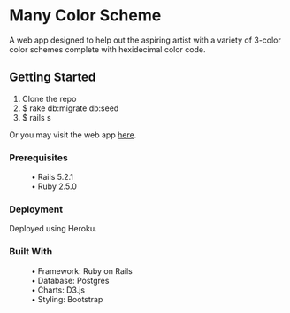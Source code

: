 # Many Color Scheme
A web app designed to help out the aspiring artist with a variety of 3-color color schemes complete with hexidecimal color code. 

## Getting Started
1. Clone the repo
2. $ rake db:migrate db:seed
3. $ rails s

Or you may visit the web app [here](https://manycolorschemes.herokuapp.com).

### Prerequisites
<dl>
	<dd>• Rails 5.2.1</dd>
	<dd>• Ruby 2.5.0</dd>
</dl>

### Deployment
Deployed using Heroku. 

### Built With
<dl>
	<dd>• Framework: Ruby on Rails</dd>
	<dd>• Database: Postgres</dd>
	<dd>• Charts: D3.js</dd>
	<dd>• Styling: Bootstrap</dd>
</dl>
